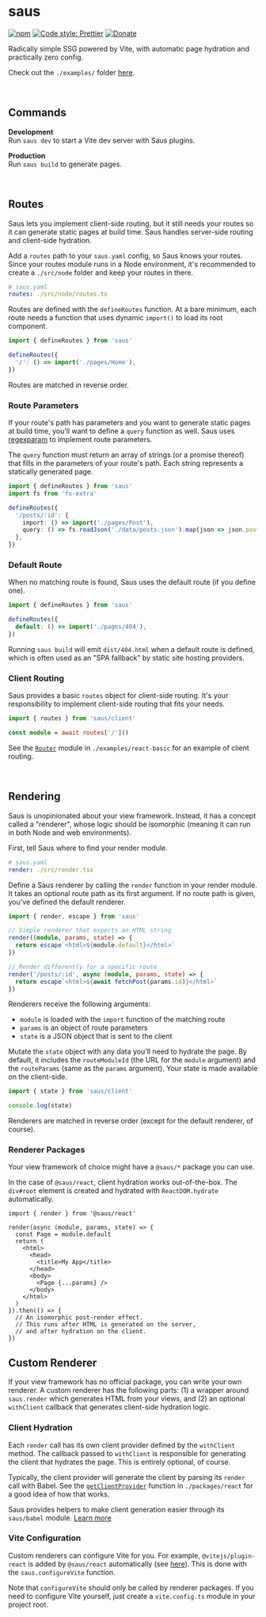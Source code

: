 # saus

[![npm](https://img.shields.io/npm/v/saus.svg)](https://www.npmjs.com/package/saus)
[![Code style: Prettier](https://img.shields.io/badge/code_style-prettier-ff69b4.svg)](https://github.com/prettier/prettier)
[![Donate](https://img.shields.io/badge/Donate-PayPal-green.svg)](https://paypal.me/alecdotbiz)

Radically simple SSG powered by Vite, with automatic page hydration and practically zero config.

Check out the `./examples/` folder [here](https://github.com/alloc/saus/tree/master/examples).

&nbsp;

## Commands

**Development**  
Run `saus dev` to start a Vite dev server with Saus plugins.

**Production**  
Run `saus build` to generate pages.

&nbsp;

## Routes

Saus lets you implement client-side routing, but it still needs your routes so it can generate static pages at build time. Saus handles server-side routing and client-side hydration.

Add a `routes` path to your `saus.yaml` config, so Saus knows your routes. Since your routes module runs in a Node environment, it's recommended to create a `./src/node` folder and keep your routes in there.

```yml
# saus.yaml
routes: ./src/node/routes.ts
```

Routes are defined with the `defineRoutes` function. At a bare minimum, each route needs a function that uses dynamic `import()` to load its root component.

```ts
import { defineRoutes } from 'saus'

defineRoutes({
  '/': () => import('./pages/Home'),
})
```

Routes are matched in reverse order.

### Route Parameters

If your route's path has parameters and you want to generate static pages at build time, you'll want to define a `query` function as well. Saus uses [regexparam](https://github.com/lukeed/regexparam#readme) to implement route parameters.

The `query` function must return an array of strings (or a promise thereof) that fills in the parameters of your route's path. Each string represents a statically generated page.

```ts
import { defineRoutes } from 'saus'
import fs from 'fs-extra'

defineRoutes({
  '/posts/:id': {
    import: () => import('./pages/Post'),
    query: () => fs.readJson('./data/posts.json').map(json => json.postId),
  },
})
```

### Default Route

When no matching route is found, Saus uses the default route (if you define one).

```ts
import { defineRoutes } from 'saus'

defineRoutes({
  default: () => import('./pages/404'),
})
```

Running `saus build` will emit `dist/404.html` when a default route is defined, which is often used as an "SPA fallback" by static site hosting providers.

### Client Routing

Saus provides a basic `routes` object for client-side routing. It's your responsibility to implement client-side routing that fits your needs.

```ts
import { routes } from 'saus/client'

const module = await routes['/']()
```

See the [`Router`](https://github.com/alloc/saus/blob/master/examples/react-basic/src/Router.tsx) module in `./examples/react-basic` for an example of client routing.

&nbsp;

## Rendering

Saus is unopinionated about your view framework. Instead, it has a concept called a "renderer", whose logic should be isomorphic (meaning it can run in both Node and web environments).

First, tell Saus where to find your render module.

```yml
# saus.yaml
render: ./src/render.tsx
```

Define a Saus renderer by calling the `render` function in your render module. It takes an optional route path as its first argument. If no route path is given, you've defined the default renderer.

```ts
import { render, escape } from 'saus'

// Simple renderer that expects an HTML string
render((module, params, state) => {
  return escape`<html>${module.default}</html>`
})

// Render differently for a specific route
render('/posts/:id', async (module, params, state) => {
  return escape`<html>${await fetchPost(params.id)}</html>`
})
```

Renderers receive the following arguments:

- `module` is loaded with the `import` function of the matching route
- `params` is an object of route parameters
- `state` is a JSON object that is sent to the client

Mutate the `state` object with any data you'll need to hydrate the page. By default, it includes the `routeModuleId` (the URL for the `module` argument) and the `routeParams` (same as the `params` argument). Your state is made available on the client-side.

```ts
import { state } from 'saus/client'

console.log(state)
```

Renderers are matched in reverse order (except for the default renderer, of course).

### Renderer Packages

Your view framework of choice might have a `@saus/*` package you can use.

In the case of `@saus/react`, client hydration works out-of-the-box. The `div#root` element is created and hydrated with `ReactDOM.hydrate` automatically.

```tsx
import { render } from '@saus/react'

render(async (module, params, state) => {
  const Page = module.default
  return (
    <html>
      <head>
        <title>My App</title>
      </head>
      <body>
        <Page {...params} />
      </body>
    </html>
  )
}).then(() => {
  // An isomorphic post-render effect.
  // This runs after HTML is generated on the server,
  // and after hydration on the client.
})
```

## Custom Renderer

If your view framework has no official package, you can write your own renderer. A custom renderer has the following parts: (1) a wrapper around `saus.render` which generates HTML from your views, and (2) an optional `withClient` callback that generates client-side hydration logic.

### Client Hydration

Each `render` call has its own client provider defined by the `withClient` method. The callback passed to `withClient` is responsible for generating the client that hydrates the page. This is entirely optional, of course.

Typically, the client provider will generate the client by parsing its `render` call with Babel. See the [`getClientProvider`](https://github.com/alloc/saus/blob/b75168eafbb2ed618be26dc98b903919de00ece5/packages/react/src/node/client.ts#L18) function in `./packages/react` for a good idea of how that works.

Saus provides helpers to make client generation easier through its `saus/babel` module. [Learn more](https://github.com/alloc/saus/tree/master/babel)

### Vite Configuration

Custom renderers can configure Vite for you. For example, `@vitejs/plugin-react` is added by `@saus/react` automatically (see [here](https://github.com/alloc/saus/blob/b75168eafbb2ed618be26dc98b903919de00ece5/packages/react/src/index.ts#L6)). This is done with the `saus.configureVite` function.

Note that `configureVite` should only be called by renderer packages. If you need to configure Vite yourself, just create a `vite.config.ts` module in your project root.
